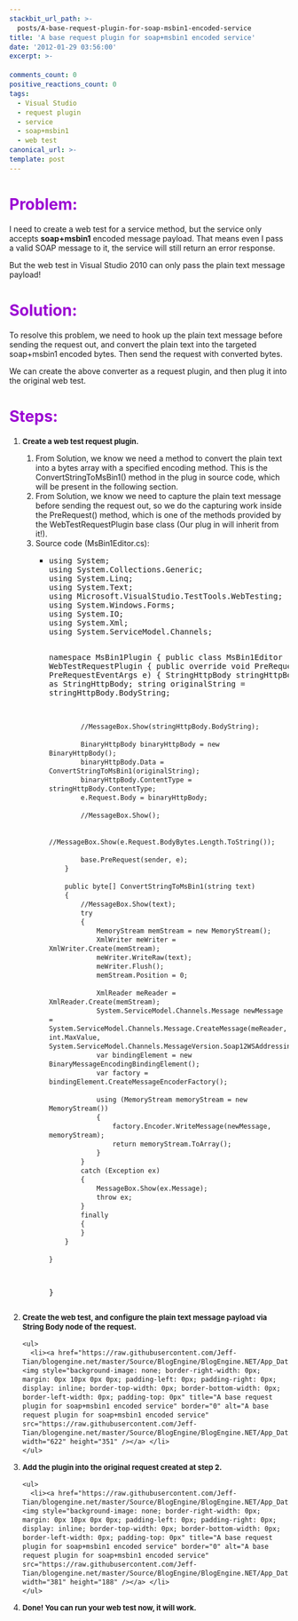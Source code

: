 ```yaml
---
stackbit_url_path: >-
  posts/A-base-request-plugin-for-soap-msbin1-encoded-service
title: 'A base request plugin for soap+msbin1 encoded service'
date: '2012-01-29 03:56:00'
excerpt: >-
  
comments_count: 0
positive_reactions_count: 0
tags: 
  - Visual Studio
  - request plugin
  - service
  - soap+msbin1
  - web test
canonical_url: >-
template: post
---
```

<h1><span style="color: #9b00d3"><span style="font-weight: bold">Problem:</span></span></h1>  <p>I need to create a web test for a service method, but the service only accepts <strong>soap+msbin1</strong> encoded message payload. That means even I pass a valid SOAP message to it, the service will still return an error response.</p>  <p>But the web test in Visual Studio 2010 can only pass the plain text message payload!</p>  <h1><span style="color: #9b00d3"><span style="font-weight: bold">Solution:</span></span></h1>  <p>To resolve this problem, we need to hook up the plain text message before sending the request out, and convert the plain text into the targeted soap+msbin1 encoded bytes. Then send the request with converted bytes.</p>  <p>We can create the above converter as a request plugin, and then plug it into the original web test.</p>  <h1><span style="color: #9b00d3"><span style="font-weight: bold">Steps:</span></span></h1>  <ol>   <li><strong><span style="font-size: small">Create a web test request plugin.</span></strong> </li>    <ol>     <li>From Solution, we know we need a method to convert the plain text into a bytes array with a specified encoding method. This is the ConvertStringToMsBin1() method in the plug in source code, which will be present in the following section. </li>      <li>From Solution, we know we need to capture the plain text message before sending the request out, so we do the capturing work inside the PreRequest() method, which is one of the methods provided by the WebTestRequestPlugin base class (Our plug in will inherit from it!). </li>      <li>Source code (MsBin1Editor.cs): </li>      <ul>       <li><pre class="brush: csharp">using System;
using System.Collections.Generic;
using System.Linq;
using System.Text;
using Microsoft.VisualStudio.TestTools.WebTesting;
using System.Windows.Forms;
using System.IO;
using System.Xml;
using System.ServiceModel.Channels;

namespace MsBin1Plugin
{
    public class MsBin1Editor : WebTestRequestPlugin
    {
        public override void PreRequest(object sender, PreRequestEventArgs e)
        {
            StringHttpBody stringHttpBody = e.Request.Body as StringHttpBody;
            string originalString = stringHttpBody.BodyString;

            //MessageBox.Show(stringHttpBody.BodyString);

            BinaryHttpBody binaryHttpBody = new BinaryHttpBody();
            binaryHttpBody.Data = ConvertStringToMsBin1(originalString);
            binaryHttpBody.ContentType = stringHttpBody.ContentType;
            e.Request.Body = binaryHttpBody;

            //MessageBox.Show();

            //MessageBox.Show(e.Request.BodyBytes.Length.ToString());

            base.PreRequest(sender, e);
        }

        public byte[] ConvertStringToMsBin1(string text)
        {
            //MessageBox.Show(text);
            try
            {
                MemoryStream memStream = new MemoryStream();
                XmlWriter meWriter = XmlWriter.Create(memStream);
                meWriter.WriteRaw(text);
                meWriter.Flush();
                memStream.Position = 0;

                XmlReader meReader = XmlReader.Create(memStream);
                System.ServiceModel.Channels.Message newMessage = System.ServiceModel.Channels.Message.CreateMessage(meReader, int.MaxValue, System.ServiceModel.Channels.MessageVersion.Soap12WSAddressing10);
                var bindingElement = new BinaryMessageEncodingBindingElement();
                var factory = bindingElement.CreateMessageEncoderFactory();

                using (MemoryStream memoryStream = new MemoryStream())
                {
                    factory.Encoder.WriteMessage(newMessage, memoryStream);
                    return memoryStream.ToArray();
                }
            }
            catch (Exception ex)
            {
                MessageBox.Show(ex.Message);
                throw ex;
            }
            finally
            {
            }
        }

    }
}
</pre></li>
    </ul>
  </ol>

  <li><span style="font-size: small"><strong>Create the web test, and configure the plain text message payload via String Body node of the request.</strong></span> 

    <ul>
      <li><a href="https://raw.githubusercontent.com/Jeff-Tian/blogengine.net/master/Source/BlogEngine/BlogEngine.NET/App_Data/files/image_432.png"><img style="background-image: none; border-right-width: 0px; margin: 0px 10px 0px 0px; padding-left: 0px; padding-right: 0px; display: inline; border-top-width: 0px; border-bottom-width: 0px; border-left-width: 0px; padding-top: 0px" title="A base request plugin for soap+msbin1 encoded service" border="0" alt="A base request plugin for soap+msbin1 encoded service" src="https://raw.githubusercontent.com/Jeff-Tian/blogengine.net/master/Source/BlogEngine/BlogEngine.NET/App_Data/files/image_thumb_167.png" width="622" height="351" /></a> </li>
    </ul>
  </li>

  <li><span style="font-size: small"><strong>Add the plugin into the original request created at step 2.</strong></span> 

    <ul>
      <li><a href="https://raw.githubusercontent.com/Jeff-Tian/blogengine.net/master/Source/BlogEngine/BlogEngine.NET/App_Data/files/image_433.png"><img style="background-image: none; border-right-width: 0px; margin: 0px 10px 0px 0px; padding-left: 0px; padding-right: 0px; display: inline; border-top-width: 0px; border-bottom-width: 0px; border-left-width: 0px; padding-top: 0px" title="A base request plugin for soap+msbin1 encoded service" border="0" alt="A base request plugin for soap+msbin1 encoded service" src="https://raw.githubusercontent.com/Jeff-Tian/blogengine.net/master/Source/BlogEngine/BlogEngine.NET/App_Data/files/image_thumb_168.png" width="381" height="188" /></a> </li>
    </ul>
  </li>

  <li><span style="font-size: small"><strong>Done! You can run your web test now, it will work.</strong></span> </li>
</ol>
